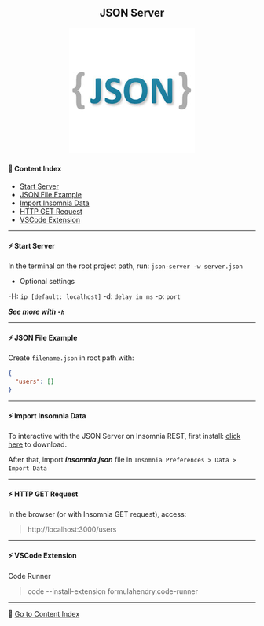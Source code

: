 <h2 align="center">JSON Server</h2>

<p align="center">
  <img src="https://github.com/lipex360x/json-server/blob/master/assets/screen.png" alt="JSON SERVER"/>
</p>

#### :bookmark_tabs: Content Index
- [Start Server](#zap-start-server)
- [JSON File Example](#zap-json-file-example)
- [Import Insomnia Data](#zap-import-insomnia-data)
- [HTTP GET Request](#zap-http-get-request)
- [VSCode Extension](#zap-vscode-extension)

---

#### :zap: Start Server

In the terminal on the root project path, run: `json-server -w server.json`

* Optional settings

-H: `ip [default: localhost]`
-d: `delay in ms`
-p: `port`

***See more with `-h`***

---

#### :zap: JSON File Example

Create `filename.json` in root path with:

```json
{
  "users": []
}
```

---

#### :zap: Import Insomnia Data

To interactive with the JSON Server on Insomnia REST, first install: [click here](https://insomnia.rest/download) to download.

After that, import ***insomnia.json*** file in `Insomnia Preferences > Data > Import Data`

---

#### :zap: HTTP GET Request

In the browser (or with Insomnia GET request), access:

> http://localhost:3000/users

--- 

#### :zap: VSCode Extension

Code Runner

> code --install-extension formulahendry.code-runner

---

:bookmark_tabs: [Go to Content Index](#bookmark_tabs-content-index)
